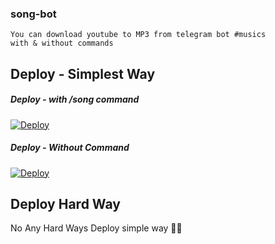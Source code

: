 ### song-bot
```
You can download youtube to MP3 from telegram bot #musics
with & without commands
```

## Deploy - Simplest Way
##### Deploy - with /song command

[![Deploy](https://www.herokucdn.com/deploy/button.svg)](https://heroku.com/deploy?template=https://github.com/WI8IW/song-bot)

##### Deploy - Without Command
[![Deploy](https://www.herokucdn.com/deploy/button.svg)](https://heroku.com/deploy?template=https://github.com/WI8IW/song-bot/tree/WI8IW-patch-1)

## Deploy Hard Way
No Any Hard Ways Deploy simple way 🤗🤣
